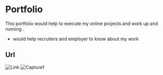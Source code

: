 # Portfolio

This portfolio would help to execute my online projects and work up and running .

- would help recruiters and employer to know about my work 

## Url

![Link](https://portfolio-heena.herokuapp.com/)
![Capture1](https://user-images.githubusercontent.com/70226301/112539962-02faed80-8d88-11eb-91ae-0c5f31bbdee9.JPG)

